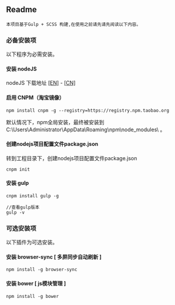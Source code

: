 ﻿## Readme
```
本项目基于Gulp + SCSS 构建,在使用之前请先请先阅读以下内容。
```
### 必备安装项
以下程序为必需安装。
#### 安装 nodeJS
nodeJS 下载地址 [[EN]](https://nodejs.org/en/) - [[CN]](http://nodejs.cn/)
#### 启用 CNPM（淘宝镜像）
```npm install cnpm -g --registry=https://registry.npm.taobao.org```

默认情况下，npm全局安装，最终被安装到 C:\Users\Administrator\AppData\Roaming\npm\node_modules\ 。
#### 创建nodejs项目配置文件package.json
转到工程目录下，创建nodejs项目配置文件package.json
```
cnpm init
```
#### 安装 gulp
```
cnpm install gulp -g

//查看gulp版本
gulp -v
```
### 可选安装项
以下插件为可选安装。
#### 安装 browser-sync [ 多屏同步自动刷新 ]
```
npm install -g browser-sync
```
#### 安装 bower [ js模块管理 ]
```
npm install -g bower
```